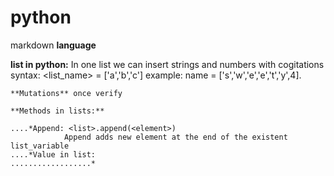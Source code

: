 # python

markdown **language**

**list in python:**
                In one list we can insert strings and numbers with cogitations
   syntax: <list_name> = ['a','b','c']
   example: name = ['s','w','e','e','t','y',4].

    **Mutations** once verify

    **Methods in lists:**

    ....*Append: <list>.append(<element>)
                Append adds new element at the end of the existent list_variable
    ....*Value in list:
    ..................*